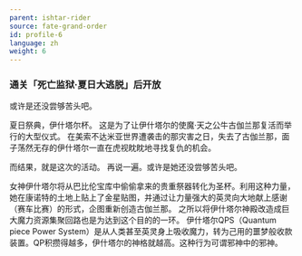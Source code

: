 ```yaml
---
parent: ishtar-rider
source: fate-grand-order
id: profile-6
language: zh
weight: 6
---
```


### 通关「死亡监狱·夏日大逃脱」后开放

或许是还没尝够苦头吧。

夏日祭典，伊什塔尔杯。
这是为了让伊什塔尔的使魔·天之公牛古伽兰那复活而举行的大型仪式。
在美索不达米亚世界遭袭击的那灾害之日，失去了古伽兰那，面子荡然无存的伊什塔尔一直在虎视眈眈地寻找复仇的机会。

而结果，就是这次的活动。
再说一遍。或许是她还没尝够苦头吧。

女神伊什塔尔将从巴比伦宝库中偷偷拿来的贵重祭器转化为圣杯。利用这种力量，她在康诺特的土地上贴上了金星贴图，并通过让力量强大的英灵向大地献上感谢（赛车比赛）的形式，企图重新创造古伽兰那。
之所以将伊什塔尔神殿改造成巨大魔力资源集聚回路也是为达到这个目的的一环。
伊什塔尔QPS（Quantum piece Power System）是从人类甚至英灵身上吸收魔力，转为己用的噩梦般收款装置。QP积攒得越多，伊什塔尔的神格就越高。这种行为可谓邪神中的邪神。
